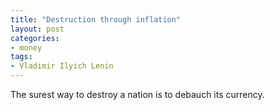 ```yaml
---
title: "Destruction through inflation"
layout: post
categories:
- money
tags:
- Vladimir Ilyich Lenin
---
```


The surest way to destroy a nation is to debauch its currency.